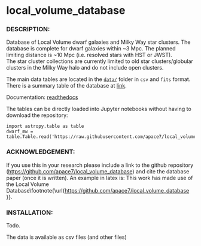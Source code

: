 # **local_volume_database** 

### DESCRIPTION:

Database of Local Volume dwarf galaxies and Milky Way star clusters. The database is complete for dwarf galaxies within ~3 Mpc. 
The planned limiting distance is ~10 Mpc (i.e. resolved stars with HST or JWST).  
The star cluster collections are currently limited to old star clusters/globular clusters in the Milky Way halo and do not include open clusters.

The main data tables are located in the [`data/`](data/) folder in `csv` and `fits` format. 
There is a summary table of the database at [link](https://github.com/apace7/local_volume_database/blob/main/table/lvdb_table.pdf).

Documentation: [readthedocs](https://local-volume-database.readthedocs.io/en/latest/index.html)

The tables can be directly loaded into Jupyter notebooks without having to download the repository:

    import astropy.table as table
    dwarf_mw = table.Table.read('https://raw.githubusercontent.com/apace7/local_volume_database/main/data/dwarf_mw.csv')


### ACKNOWLEDGEMENT:

If you use this in your research please include a link to the github repository (https://github.com/apace7/local_volume_database) and cite the database paper (once it is written). 
An example in latex is: This work has made use of the Local Volume Database\footnote{\url{https://github.com/apace7/local_volume_database }}.

### INSTALLATION:
Todo.

The data is available as csv files (and other files)

